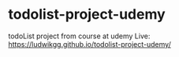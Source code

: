 # todolist-project-udemy
todoList project from course at udemy
Live: 
https://ludwikgg.github.io/todolist-project-udemy/
